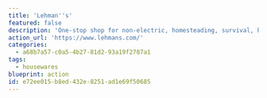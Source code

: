 ```yaml
---
title: 'Lehman''s'
featured: false
description: 'One-stop shop for non-electric, homesteading, survival, handmade, Amish made, plastic free, durable, quality goods.  If you envision switching to live a simpler life, this place has all the tools you need to do so.'
action_url: 'https://www.lehmans.com/'
categories:
  - a68b7a57-c0a5-4b27-81d2-93a19f2787a1
tags:
  - housewares
blueprint: action
id: e72ee015-b8ed-432e-8251-ad1e69f50685
---
```


